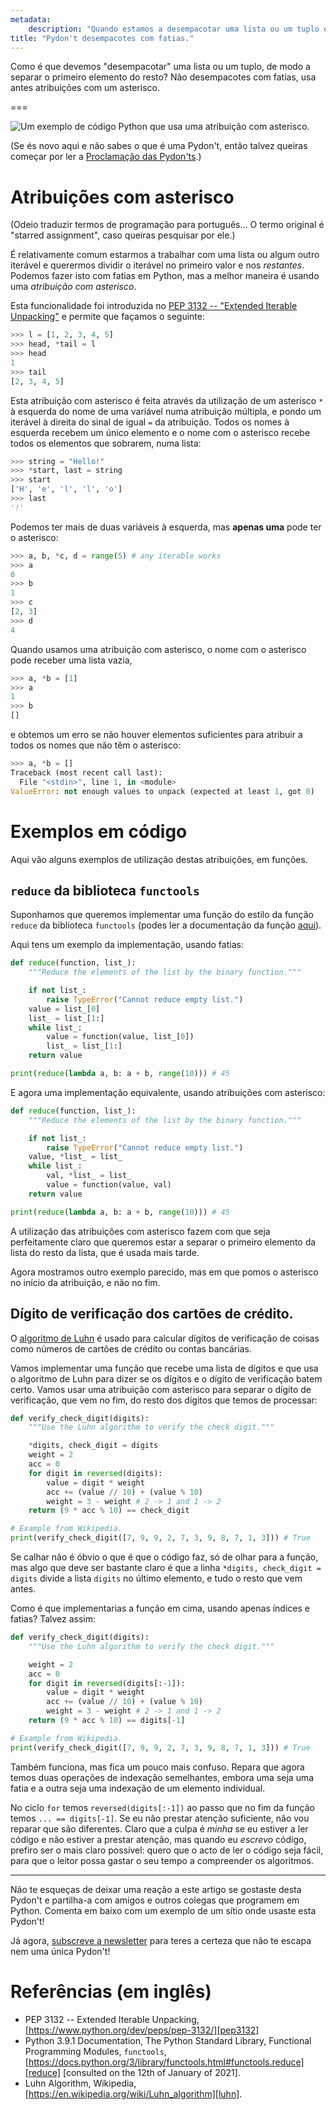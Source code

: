 ```yaml
---
metadata:
    description: "Quando estamos a desempacotar uma lista ou um tuplo em Python, é de evitar usar fatias."
title: "Pydon't desempacotes com fatias."
---
```


Como é que devemos "desempacotar" uma lista ou um tuplo, de modo a separar o primeiro
elemento do resto?
Não desempacotes com fatias, usa antes atribuições com um asterisco.

===

![Um exemplo de código Python que usa uma atribuição com asterisco.](thumbnail.png)

(Se és novo aqui e não sabes o que é uma Pydon't, então talvez queiras começar por
ler a [Proclamação das Pydon'ts][manifesto].)

# Atribuições com asterisco

(Odeio traduzir termos de programação para português... O termo original é
"starred assignment", caso queiras pesquisar por ele.)

É relativamente comum estarmos a trabalhar com uma lista ou algum outro iterável e
querermos dividir o iterável no primeiro valor e nos *restantes*.
Podemos fazer isto com fatias em Python, mas a melhor maneira é usando uma *atribuição
com asterisco*.

Esta funcionalidade foi introduzida no [PEP 3132 -- "Extended Iterable Unpacking"][pep3132] e permite que façamos o seguinte:

```py
>>> l = [1, 2, 3, 4, 5]
>>> head, *tail = l
>>> head
1
>>> tail
[2, 3, 4, 5]
```

Esta atribuição com asterisco é feita através da utilização de um asterisco `*`
à esquerda do nome de uma variável numa atribuição múltipla, e pondo um iterável
à direita do sinal de igual `=` da atribuição.
Todos os nomes à esquerda recebem um único elemento e o nome com o asterisco recebe
todos os elementos que sobrarem, numa lista:

```py
>>> string = "Hello!"
>>> *start, last = string
>>> start
['H', 'e', 'l', 'l', 'o']
>>> last
'!'
```

Podemos ter mais de duas variáveis à esquerda, mas **apenas uma** pode ter o asterisco:

```py
>>> a, b, *c, d = range(5) # any iterable works
>>> a
0
>>> b
1
>>> c
[2, 3]
>>> d
4
```

Quando usamos uma atribuição com asterisco, o nome com o asterisco pode receber uma
lista vazia,

```py
>>> a, *b = [1]
>>> a
1
>>> b
[]
```

e obtemos um erro se não houver elementos suficientes para atribuir a todos os
nomes que não têm o asterisco:

```py
>>> a, *b = []
Traceback (most recent call last):
  File "<stdin>", line 1, in <module>
ValueError: not enough values to unpack (expected at least 1, got 0)
```

# Exemplos em código

Aqui vão alguns exemplos de utilização destas atribuições, em funções.

## `reduce` da biblioteca `functools`

Suponhamos que queremos implementar uma função do estilo da função `reduce` da
biblioteca `functools` (podes ler a documentação da função [aqui][reduce]).

Aqui tens um exemplo da implementação, usando fatias:

```py
def reduce(function, list_):
    """Reduce the elements of the list by the binary function."""

    if not list_:
        raise TypeError("Cannot reduce empty list.")
    value = list_[0]
    list_ = list_[1:]
    while list_:
        value = function(value, list_[0])
        list_ = list_[1:]
    return value

print(reduce(lambda a, b: a + b, range(10))) # 45
```

E agora uma implementação equivalente, usando atribuições com asterisco:

```py
def reduce(function, list_):
    """Reduce the elements of the list by the binary function."""

    if not list_:
        raise TypeError("Cannot reduce empty list.")
    value, *list_ = list_
    while list_:
        val, *list_ = list_
        value = function(value, val)
    return value

print(reduce(lambda a, b: a + b, range(10))) # 45
```

A utilização das atribuições com asterisco fazem com que seja perfeitamente
claro que queremos estar a separar o primeiro elemento da lista do resto
da lista, que é usada mais tarde.

Agora mostramos outro exemplo parecido, mas em que pomos o asterisco no início
da atribuição, e não no fim.

## Dígito de verificação dos cartões de crédito.

O [algoritmo de Luhn][luhn] é usado para calcular dígitos de verificação de coisas
como números de cartões de crédito ou contas bancárias.

Vamos implementar uma função que recebe uma lista de dígitos e que usa o algoritmo
de Luhn para dizer se os dígitos e o dígito de verificação batem certo.
Vamos usar uma atribuição com asterisco para separar o dígito de verificação, que vem
no fim, do resto dos dígitos que temos de processar:

```py
def verify_check_digit(digits):
    """Use the Luhn algorithm to verify the check digit."""

    *digits, check_digit = digits
    weight = 2
    acc = 0
    for digit in reversed(digits):
        value = digit * weight
        acc += (value // 10) + (value % 10)
        weight = 3 - weight # 2 -> 1 and 1 -> 2
    return (9 * acc % 10) == check_digit

# Example from Wikipedia.
print(verify_check_digit([7, 9, 9, 2, 7, 3, 9, 8, 7, 1, 3])) # True
```

Se calhar não é óbvio o que é que o código faz, só de olhar para a função,
mas algo que deve ser bastante claro é que a linha `*digits, check_digit = digits`
divide a lista `digits` no último elemento, e tudo o resto que vem antes.

Como é que implementarias a função em cima, usando apenas índices e fatias?
Talvez assim:

```py
def verify_check_digit(digits):
    """Use the Luhn algorithm to verify the check digit."""

    weight = 2
    acc = 0
    for digit in reversed(digits[:-1]):
        value = digit * weight
        acc += (value // 10) + (value % 10)
        weight = 3 - weight # 2 -> 1 and 1 -> 2
    return (9 * acc % 10) == digits[-1]

# Example from Wikipedia.
print(verify_check_digit([7, 9, 9, 2, 7, 3, 9, 8, 7, 1, 3])) # True
```

Também funciona, mas fica um pouco mais confuso.
Repara que agora temos duas operações de indexação semelhantes, embora uma seja
uma fatia e a outra seja uma indexação de um elemento individual.

No ciclo `for` temos `reversed(digits[:-1])` ao passo que no fim da função temos
`... == digits[-1]`.
Se eu não prestar atenção suficiente, não vou reparar que são diferentes.
Claro que a culpa é *minha* se eu estiver a ler código e não estiver a prestar
atenção, mas quando eu *escrevo* código, prefiro ser o mais claro possível:
quero que o acto de ler o código seja fácil, para que o leitor possa gastar o seu
tempo a compreender os algoritmos.

---

Não te esqueças de deixar uma reação a este artigo se gostaste desta Pydon't e
partilha-a com amigos e outros colegas que programem em Python.
Comenta em baixo com um exemplo de um sítio onde usaste esta Pydon't!

Já agora, [subscreve a newsletter][subscribe] para teres a certeza que não te escapa
nem uma única Pydon't!

# Referências (em inglês)

 - PEP 3132 -- Extended Iterable Unpacking, [https://www.python.org/dev/peps/pep-3132/][pep3132]
 - Python 3.9.1 Documentation, The Python Standard Library, Functional Programming Modules, `functools`, [https://docs.python.org/3/library/functools.html#functools.reduce][reduce] [consulted on the 12th of January of 2021].
 - Luhn Algorithm, Wikipedia, [https://en.wikipedia.org/wiki/Luhn_algorithm][luhn].

[subscribe]: https://mathspp.com/subscribe
[manifesto]: /pt/blog/pydonts/pydont-manifesto
[pep3132]: https://www.python.org/dev/peps/pep-3132/
[reduce]: https://docs.python.org/3/library/functools.html#functools.reduce
[luhn]: https://en.wikipedia.org/wiki/Luhn_algorithm
